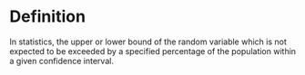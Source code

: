 # Definition

In statistics, the upper or lower bound of the random variable which is
not expected to be exceeded by a specified percentage of the population
within a given confidence interval.
